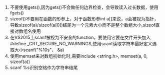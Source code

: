1. 不要使用gets(),因为gets()不会做任何边界检查，会导致读入过长数据，使用fgets()
2. sizeof()不要用在函数的形参上，对于函数形参int a[]来说，a会被视为指针，导致sizeof(a)/sizeof(a[0])结尾为一个元素大小而不是整个数组大小,sizeof直接对数组名使用
3. 在VS2015上scanf被视为不安全的function，要使用它要在文件开头加入#define _CRT_SECURE_NO_WARNINGS,使用scanf读取字符串最好定义选取大小scanf("%10s"， &a)
4. 使用memset来对数组初始化时,需要include <string.h>, memset(a, 0, sizeof(a))
5. scanf %s识别空格作为字符串结尾